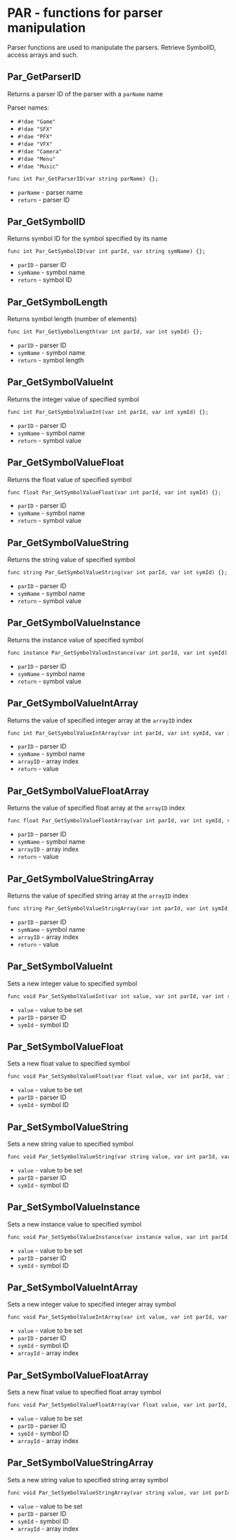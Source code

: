 # PAR - functions for parser manipulation
Parser functions are used to manipulate the parsers. Retrieve SymbolID, access arrays and such.

## Par_GetParserID
Returns a parser ID of the parser with a `parName` name

Parser names:

- `#!dae "Game"`
- `#!dae "SFX"`
- `#!dae "PFX"`
- `#!dae "VFX"`
- `#!dae "Camera"`
- `#!dae "Menu"`
- `#!dae "Music"`

```dae
func int Par_GetParserID(var string parName) {};
```

- `parName` - parser name
- `return` - parser ID

## Par_GetSymbolID
Returns symbol ID for the symbol specified by its name

```dae
func int Par_GetSymbolID(var int parId, var string symName) {};
```

- `parID` - parser ID
- `symName` - symbol name
- `return` - symbol ID

## Par_GetSymbolLength
Returns symbol length (number of elements)

```dae
func int Par_GetSymbolLength(var int parId, var int symId) {};
```

- `parID` - parser ID
- `symName` - symbol name
- `return` - symbol length

## Par_GetSymbolValueInt
Returns the integer value of specified symbol

```dae
func int Par_GetSymbolValueInt(var int parId, var int symId) {};
```

- `parID` - parser ID
- `symName` - symbol name
- `return` - symbol value

## Par_GetSymbolValueFloat
Returns the float value of specified symbol

```dae
func float Par_GetSymbolValueFloat(var int parId, var int symId) {};
```

- `parID` - parser ID
- `symName` - symbol name
- `return` - symbol value

## Par_GetSymbolValueString
Returns the string value of specified symbol

```dae
func string Par_GetSymbolValueString(var int parId, var int symId) {};
```

- `parID` - parser ID
- `symName` - symbol name
- `return` - symbol value

## Par_GetSymbolValueInstance
Returns the instance value of specified symbol

```dae
func instance Par_GetSymbolValueInstance(var int parId, var int symId) {};
```

- `parID` - parser ID
- `symName` - symbol name
- `return` - symbol value

## Par_GetSymbolValueIntArray
Returns the value of specified integer array at the `arrayID` index

```dae
func int Par_GetSymbolValueIntArray(var int parId, var int symId, var int arrayId) {};
```

- `parID` - parser ID
- `symName` - symbol name
- `arrayID` - array index
- `return` - value

## Par_GetSymbolValueFloatArray
Returns the value of specified float array at the `arrayID` index

```dae
func float Par_GetSymbolValueFloatArray(var int parId, var int symId, var int arrayId) {};
```

- `parID` - parser ID
- `symName` - symbol name
- `arrayID` - array index
- `return` - value

## Par_GetSymbolValueStringArray
Returns the value of specified string array at the `arrayID` index

```dae
func string Par_GetSymbolValueStringArray(var int parId, var int symId, var int arrayId) {};
```

- `parID` - parser ID
- `symName` - symbol name
- `arrayID` - array index
- `return` - value

## Par_SetSymbolValueInt
Sets a new integer value to specified symbol

```dae
func void Par_SetSymbolValueInt(var int value, var int parId, var int symId) {};
```

- `value` - value to be set
- `parID` - parser ID
- `symId` - symbol ID

## Par_SetSymbolValueFloat
Sets a new float value to specified symbol

```dae
func void Par_SetSymbolValueFloat(var float value, var int parId, var int symId) {};
```

- `value` - value to be set
- `parID` - parser ID
- `symId` - symbol ID

## Par_SetSymbolValueString
Sets a new string value to specified symbol

```dae
func void Par_SetSymbolValueString(var string value, var int parId, var int symId) {};
```

- `value` - value to be set
- `parID` - parser ID
- `symId` - symbol ID

## Par_SetSymbolValueInstance
Sets a new instance value to specified symbol

```dae
func void Par_SetSymbolValueInstance(var instance value, var int parId, var int symId, var int arrayId) {};
```

- `value` - value to be set
- `parID` - parser ID
- `symId` - symbol ID

## Par_SetSymbolValueIntArray
Sets a new integer value to specified integer array symbol

```dae
func void Par_SetSymbolValueIntArray(var int value, var int parId, var int symId, var int arrayId) {};
```

- `value` - value to be set
- `parID` - parser ID
- `symId` - symbol ID
- `arrayId` - array index

## Par_SetSymbolValueFloatArray
Sets a new float value to specified float array symbol

```dae
func void Par_SetSymbolValueFloatArray(var float value, var int parId, var int symId, var int arrayId) {};
```

- `value` - value to be set
- `parID` - parser ID
- `symId` - symbol ID
- `arrayId` - array index

## Par_SetSymbolValueStringArray
Sets a new string value to specified string array symbol

```dae
func void Par_SetSymbolValueStringArray(var string value, var int parId, var int symId, var int arrayId) {};
```

- `value` - value to be set
- `parID` - parser ID
- `symId` - symbol ID
- `arrayId` - array index
